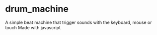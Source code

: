 ﻿# drum_machine
A simple beat machine that trigger sounds with the keyboard, mouse or touch 
Made with javascript 

